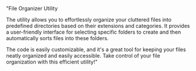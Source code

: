 "File Organizer Utility

 The utility allows you to effortlessly organize your cluttered files into predefined directories based on their extensions and categories. 
 It provides a user-friendly interface for selecting specific folders to create and then automatically sorts files into these folders. 
 
 The code is easily customizable, and it's a great tool for keeping your files neatly organized and easily accessible. 
 Take control of your file organization with this efficient utility!"

